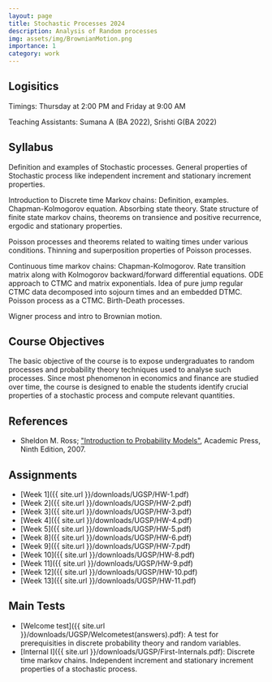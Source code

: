 ```yaml
---
layout: page
title: Stochastic Processes 2024
description: Analysis of Random processes
img: assets/img/BrownianMotion.png
importance: 1
category: work
---
```

## Logisitics 

Timings: Thursday at 2:00 PM and Friday at 9:00 AM

Teaching Assistants: Sumana A (BA 2022), Srishti G(BA 2022)

## Syllabus

Definition and examples of Stochastic processes. General properties of Stochastic process like independent increment and stationary increment properties. 

Introduction to Discrete time Markov chains: Definition, examples. Chapman-Kolmogorov equation. Absorbing state theory. State structure of finite state markov chains, theorems on transience and positive recurrence, ergodic and stationary properties. 

Poisson processes and theorems related to waiting times under various conditions. Thinning and superposition properties of Poisson processes. 

Continuous time markov chains: Chapman-Kolmogorov. Rate transition matrix along with Kolmogorov backward/forward differential equations. ODE approach to CTMC and matrix exponentials. Idea of pure jump regular CTMC data decomposed into sojourn times and an embedded DTMC. Poisson process as a CTMC. Birth-Death processes. 

Wigner process and intro to Brownian motion.
## Course Objectives

The basic objective of the course is to expose undergraduates to random processes and probability theory techniques used to analyse such processes. Since most phenomenon in economics and finance are studied over time, the course is designed to enable the students identify crucial properties of a stochastic process and compute relevant quantities.

## References
- Sheldon M. Ross; ["Introduction to Probability Models"](https://www.google.co.in/books/edition/Introduction_to_Probability_Models/1uxBwhAb_zYC?hl=en&gbpv=0), Academic Press, Ninth Edition, 2007.

## Assignments

- [Week 1]({{ site.url }}/downloads/UGSP/HW-1.pdf)
- [Week 2]({{ site.url }}/downloads/UGSP/HW-2.pdf)
- [Week 3]({{ site.url }}/downloads/UGSP/HW-3.pdf)
- [Week 4]({{ site.url }}/downloads/UGSP/HW-4.pdf)
- [Week 5]({{ site.url }}/downloads/UGSP/HW-5.pdf)
- [Week 8]({{ site.url }}/downloads/UGSP/HW-6.pdf)
- [Week 9]({{ site.url }}/downloads/UGSP/HW-7.pdf)
- [Week 10]({{ site.url }}/downloads/UGSP/HW-8.pdf)
- [Week 11]({{ site.url }}/downloads/UGSP/HW-9.pdf)
- [Week 12]({{ site.url }}/downloads/UGSP/HW-10.pdf)
- [Week 13]({{ site.url }}/downloads/UGSP/HW-11.pdf)

## Main Tests

- [Welcome test]({{ site.url }}/downloads/UGSP/Welcometest(answers).pdf): A test for prerequisities in discrete probability theory and random variables.
- [Internal I]({{ site.url }}/downloads/UGSP/First-Internals.pdf): Discrete time markov chains. Independent increment and stationary increment properties of a stochastic process.